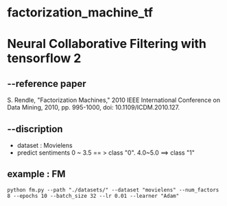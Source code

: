 
# factorization_machine_tf

# Neural Collaborative Filtering with tensorflow 2


## --reference paper

S. Rendle, "Factorization Machines," 2010 IEEE International Conference on Data Mining, 2010, pp. 995-1000, doi: 10.1109/ICDM.2010.127. 


## --discription
+ dataset : Movielens
+ predict sentiments 0 ~ 3.5 == > class "0".    4.0~5.0 ==> class "1"


## example : FM
```
python fm.py --path "./datasets/" --dataset "movielens" --num_factors 8 --epochs 10 --batch_size 32 --lr 0.01 --learner "Adam"

```
